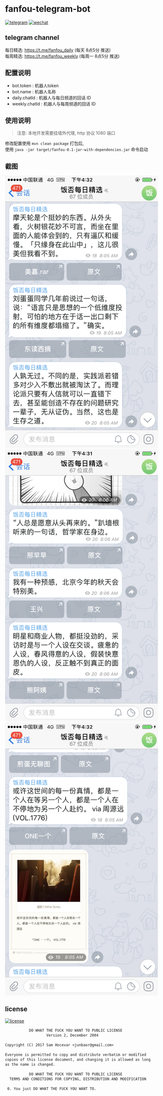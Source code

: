 # fanfou-telegram-bot

[![telegram](https://img.shields.io/badge/telegram-junbaor-blue.svg?style=flat-square)](https://t.me/junbaor)
[![wechat](https://img.shields.io/badge/wechat-junbaor-green.svg?style=flat-square)]()

## telegram channel

每日精选: https://t.me/fanfou_daily (每天 8点5分 推送)  
每周精选: https://t.me/fanfou_weekly (每周一 8点5分 推送)

## 配置说明

- bot.token : 机器人token
- bot.name : 机器人名称
- daily.chatId : 机器人与每日频道的回话 ID
- weekly.chatId : 机器人与每周频道的回话 ID

## 使用说明 
> 注意: 本地开发需要挂墙外代理, http 协议 1080 端口  

修改配置使用 `mvn clean package` 打包后,  
使用 `java -jar target/fanfou-0.1-jar-with-dependencies.jar` 命令启动 

## 截图
![](https://raw.githubusercontent.com/junbaor/fanfou-telegram-bot/master/screenshot/1.png)
![](https://raw.githubusercontent.com/junbaor/fanfou-telegram-bot/master/screenshot/2.png)
![](https://raw.githubusercontent.com/junbaor/fanfou-telegram-bot/master/screenshot/3.png)

## license
[![license](https://img.shields.io/github/license/junbaor/fanfou-telegram-bot.svg?style=flat-square)](https://github.com/junbaor/fanfou-telegram-bot/blob/master/LICENSE)
```
           DO WHAT THE FUCK YOU WANT TO PUBLIC LICENSE
                   Version 2, December 2004

Copyright (C) 2017 Sam Hocevar <junbaor@gmail.com>

Everyone is permitted to copy and distribute verbatim or modified
copies of this license document, and changing it is allowed as long
as the name is changed.

           DO WHAT THE FUCK YOU WANT TO PUBLIC LICENSE
  TERMS AND CONDITIONS FOR COPYING, DISTRIBUTION AND MODIFICATION

 0. You just DO WHAT THE FUCK YOU WANT TO.
```

